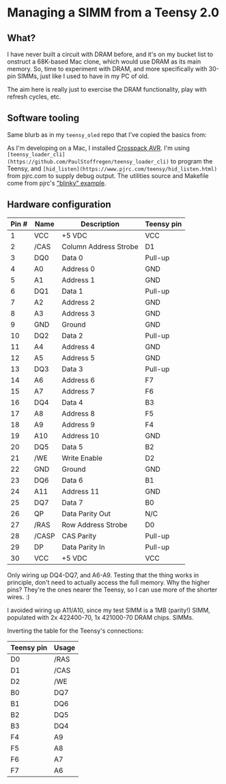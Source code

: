 # Managing a SIMM from a Teensy 2.0

## What?

I have never built a circuit with DRAM before, and it's on my bucket
list to onstruct a 68K-based Mac clone, which would use DRAM as its
main memory. So, time to experiment with DRAM, and more specifically
with 30-pin SIMMs, just like I used to have in my PC of old.

The aim here is really just to exercise the DRAM functionality, play
with refresh cycles, etc.

## Software tooling

Same blurb as in my `teensy_oled` repo that I've copied the basics
from:

As I'm developing on a Mac, I installed [Crosspack
AVR](https://www.obdev.at/products/crosspack/index.html). I'm using
`[teensy_loader_cli](https://github.com/PaulStoffregen/teensy_loader_cli)`
to program the Teensy, and
`[hid_listen](https://www.pjrc.com/teensy/hid_listen.html)` from
pjrc.com to supply debug output. The utilities source and Makefile
come from pjrc's ["blinky"
example](https://www.pjrc.com/teensy/blinky.zip).

## Hardware configuration

| Pin # | Name  | Description           | Teensy pin |
| ----- | ----  | --------------------- | ---------- |
| 1     | VCC   | +5 VDC                | VCC        |
| 2     | /CAS  | Column Address Strobe | D1         |
| 3     | DQ0   | Data 0                | Pull-up    |
| 4     | A0    | Address 0             | GND        |
| 5     | A1    | Address 1             | GND        |
| 6     | DQ1   | Data 1                | Pull-up    |
| 7     | A2    | Address 2             | GND        |
| 8     | A3    | Address 3             | GND        |
| 9     | GND   | Ground                | GND        |
| 10    | DQ2   | Data 2                | Pull-up    |
| 11    | A4    | Address 4             | GND        |
| 12    | A5    | Address 5             | GND        |
| 13    | DQ3   | Data 3                | Pull-up    |
| 14    | A6    | Address 6             | F7         |
| 15    | A7    | Address 7             | F6         |
| 16    | DQ4   | Data 4                | B3         |
| 17    | A8    | Address 8             | F5         |
| 18    | A9    | Address 9             | F4         |
| 19    | A10   | Address 10            | GND        |
| 20    | DQ5   | Data 5                | B2         |
| 21    | /WE   | Write Enable          | D2         |
| 22    | GND   | Ground                | GND        |
| 23    | DQ6   | Data 6                | B1         |
| 24    | A11   | Address 11            | GND        |
| 25    | DQ7   | Data 7                | B0         |
| 26    | QP    | Data Parity Out       | N/C        |
| 27    | /RAS  | Row Address Strobe    | D0         |
| 28    | /CASP | CAS Parity            | Pull-up    |
| 29    | DP    | Data Parity In        | Pull-up    |
| 30    | VCC   | +5 VDC                | VCC        |

Only wiring up DQ4-DQ7, and A6-A9. Testing that the thing works in
principle, don't need to actually access the full memory. Why the
higher pins? They're the ones nearer the Teensy, so I can use more of
the shorter wires. :)

I avoided wiring up A11/A10, since my test SIMM is a 1MB (parity!)
SIMM, populated with 2x 422400-70, 1x 421000-70 DRAM chips. SIMMs.

Inverting the table for the Teensy's connections:

| Teensy pin | Usage |
| ---------- | ----- |
| D0         | /RAS  |
| D1         | /CAS  |
| D2         | /WE   |
| B0         | DQ7   |
| B1         | DQ6   |
| B2         | DQ5   |
| B3         | DQ4   |
| F4         | A9    |
| F5         | A8    |
| F6         | A7    |
| F7         | A6    |
